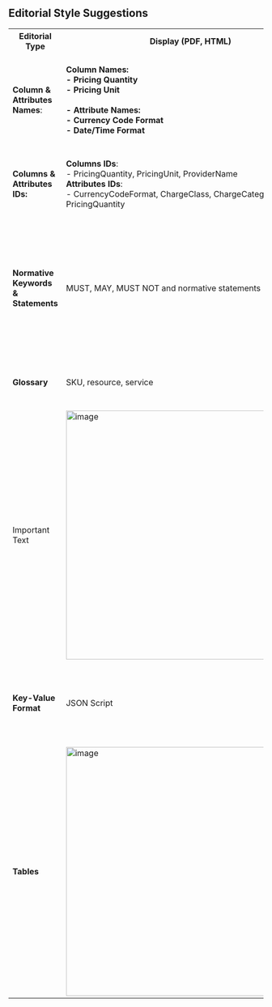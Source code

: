 ## Editorial Style Suggestions



<table>
    <tr>
        <th>Editorial Type</th>
        <th>Display (PDF, HTML)</th>
        <th>Markdown (examples)</th>
        <th>Editorial Guidelines</th>
    </tr>
    <tr>
        <td><strong>Column &amp; Attributes Names</strong>:</td>
        <td>
            <strong>Column Names:<br>
            - Pricing Quantity<br>
            - Pricing Unit<br><br>
            - Attribute Names:<br>
            - Currency Code Format<br>
            - Date/Time Format</strong>
        </td>
        <td>
            **Pricing Quantity**<br>
            **Pricing Unit**<br><br>
            **Provider**<br>
            **Date/Time Format**<br>
        </td>
        <td>
            Bold <br>
            Use the display name in the non-normative section.<br>
            *The first occurrence in a new section is linked*
        </td>
    </tr>
    <tr>
        <td><strong>Columns &amp; Attributes IDs:</strong></td>
        <td>
           <strong>Columns IDs</strong>:<br>
            -  PricingQuantity, PricingUnit, ProviderName <br>
          <strong>Attributes IDs</strong>:<br>
            - CurrencyCodeFormat, ChargeClass, ChargeCategory, PricingQuantity
        </td>
        <td>
          <strong>Columns IDs</strong>:<br>
          <strong>Attributes IDs:</strong> </br>
            CurrencyCodeFormat </br>
            ChargeClass </br>
            ChargeCategory </br>
            PricingQuantity </br>
        </td>
        <td>
            Display normal text without italics.<br>
            The first occurrence in a new section is linked.
        </td>
    </tr>
    <tr>
        <td><strong>Normative Keywords &amp; Statements</strong></td>
        <td>
            MUST, MAY, MUST NOT and normative statements
        </td>
        <td>
            **ConsumedQuantity** and **ConsumedUnit**:<br>
            <ul>
                <li>* MUST NOT be null if ChargeCategory is "Usage", unless ChargeClass is "Correction" or CommitmentStatus is 'Unused'</li>
                <li>* MAY be null if ChargeCategory is "Usage" and ChargeClass is "Correction"</li>
            </ul>
        </td>
        <td>
            Uppercase, without bold.<br>
            Bullet list format<br>
            Presenting normative statements in a bullet list format ensures clarity and facilitates quick scanning and comprehension.
        </td>
    </tr>
    <tr>
        <td><strong>Glossary</strong></td>
        <td>
            SKU, resource, service
        </td>
        <td>
            [*service*](#glossary:service)
        </td>
        <td>
            Blue + italic<br>
            *link to the glossary of the first iteration in the section.
        </td>
    </tr>
    <tr>
        <td>Important Text</td>
        <td> <img width="492" alt="image" src="https://github.com/user-attachments/assets/c6f60ff9-1503-43a3-8229-004595b334d2"></td>
        <td>> Important Consideration</td>
        <td>It is added as a note.</td>
    </tr>
    <tr>
        <td><strong>Key-Value Format</strong></td>
        <td>JSON Script</td>
        <td>
                <pre>
                 **Example**:
                  ```json
                    {
                        "key1": "value1",
                        "key2": true,
                        "key3": 123
                    }
                  ```
                </pre>
        </td>
        <td>Monospace font</td>
    </tr>
    <tr>
      <td><strong>Tables</strong></td>
      <td><img width="492" alt="image" src="https://github.com/user-attachments/assets/5185cbf9-306d-4663-a1c7-c8b7ab5c5bb8"></td>
      <td><img width="492" alt="image" src="https://github.com/user-attachments/assets/83d0977f-a731-4def-93e3-b3e5f5dedb72"></td>
      <td>Tables</td>
    </tr>
</table>
